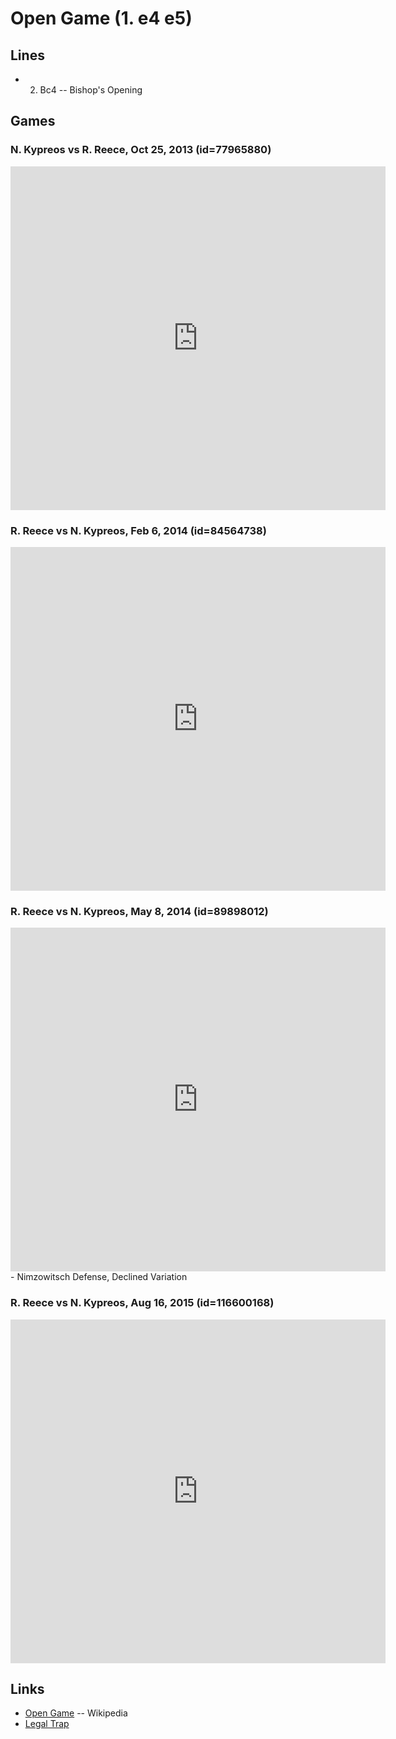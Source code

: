 Open Game (1. e4 e5)
================================================================================

Lines
--------------------------------------------------------------------------------

-   2. Bc4  -- Bishop's Opening


Games
--------------------------------------------------------------------------------

### N. Kypreos vs R. Reece, Oct 25, 2013 (id=77965880)

<iframe border="0" frameborder="0" allowtransparency="true" width="600" height="550" src="http://www.chess.com/emboard?id=2749414"></iframe>

### R. Reece vs N. Kypreos, Feb 6, 2014 (id=84564738)

<iframe border="0" frameborder="0" allowtransparency="true" width="600" height="550" src="http://www.chess.com/emboard?id=84564738"></iframe>

### R. Reece vs N. Kypreos, May 8, 2014 (id=89898012)

<iframe border="0" frameborder="0" allowtransparency="true" width="600" height="550" src="http://www.chess.com/emboard?id=89898012"></iframe> - Nimzowitsch Defense, Declined Variation

### R. Reece vs N. Kypreos, Aug 16, 2015 (id=116600168)

<iframe border="0" frameborder="0" allowtransparency="true" width="600" height="550" src="http://www.chess.com/emboard?id=2657974"></iframe>


Links
--------------------------------------------------------------------------------

-   [Open Game](https://en.wikipedia.org/wiki/Open_Game) -- Wikipedia
-   [Legal Trap](https://en.wikipedia.org/wiki/L%C3%A9gal_Trap)


